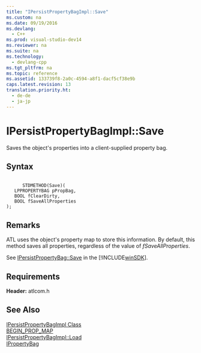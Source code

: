 ```yaml
---
title: "IPersistPropertyBagImpl::Save"
ms.custom: na
ms.date: 09/19/2016
ms.devlang: 
  - C++
ms.prod: visual-studio-dev14
ms.reviewer: na
ms.suite: na
ms.technology: 
  - devlang-cpp
ms.tgt_pltfrm: na
ms.topic: reference
ms.assetid: 133739f8-2a0c-4594-a8f1-dacf5cf38e9b
caps.latest.revision: 13
translation.priority.ht: 
  - de-de
  - ja-jp
---
```

# IPersistPropertyBagImpl::Save
Saves the object's properties into a client-supplied property bag.  
  
## Syntax  
  
```  
  
      STDMETHOD(Save)(  
   LPPROPERTYBAG pPropBag,  
   BOOL fClearDirty,  
   BOOL fSaveAllProperties   
);  
```  
  
## Remarks  
 ATL uses the object's property map to store this information. By default, this method saves all properties, regardless of the value of *fSaveAllProperties*.  
  
 See [IPersistPropertyBag::Save](https://msdn.microsoft.com/en-us/library/aa768207.aspx) in the [!INCLUDE[winSDK](../vs140/includes/winSDK_md.md)].  
  
## Requirements  
 **Header:** atlcom.h  
  
## See Also  
 [IPersistPropertyBagImpl Class](../vs140/IPersistPropertyBagImpl-Class.md)   
 [BEGIN_PROP_MAP](../vs140/BEGIN_PROP_MAP.md)   
 [IPersistPropertyBagImpl::Load](../vs140/IPersistPropertyBagImpl--Load.md)   
 [IPropertyBag](https://msdn.microsoft.com/en-us/library/aa768196.aspx)